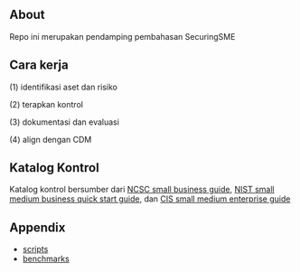 ## About

Repo ini merupakan pendamping pembahasan SecuringSME

## Cara kerja
(1) identifikasi aset dan risiko

(2) terapkan kontrol

(3) dokumentasi dan evaluasi

(4) align dengan CDM

## Katalog Kontrol

Katalog kontrol bersumber dari [NCSC small business guide](https://www.ncsc.gov.uk/collection/small-business-guide), [NIST small medium business quick start guide](https://csrc.nist.gov/pubs/sp/1300/final), dan [CIS small medium enterprise guide](https://www.cisecurity.org/insights/white-papers/cis-controls-sme-guide)

## Appendix

- [scripts](/scripts/scripts.md)
- [benchmarks](/benchmarks/benchmarks.md)
